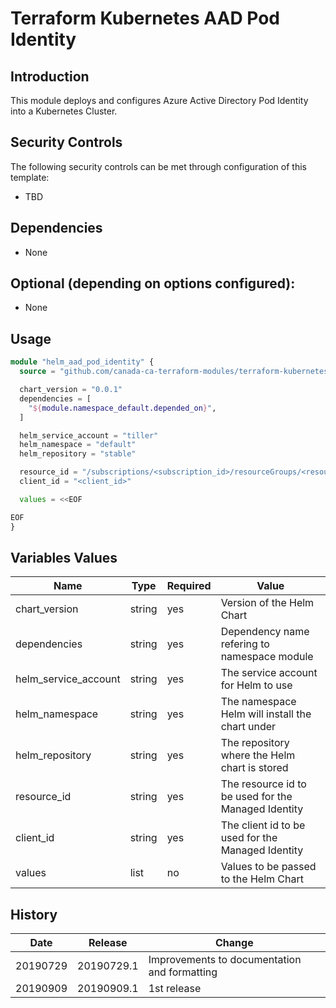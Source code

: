 # Terraform Kubernetes AAD Pod Identity

## Introduction

This module deploys and configures Azure Active Directory Pod Identity into a Kubernetes Cluster.

## Security Controls

The following security controls can be met through configuration of this template:

* TBD

## Dependencies

* None

## Optional (depending on options configured):

* None

## Usage

```terraform
module "helm_aad_pod_identity" {
  source = "github.com/canada-ca-terraform-modules/terraform-kubernetes-aad-pod-identity?ref=20190909.1"

  chart_version = "0.0.1"
  dependencies = [
    "${module.namespace_default.depended_on}",
  ]

  helm_service_account = "tiller"
  helm_namespace = "default"
  helm_repository = "stable"

  resource_id = "/subscriptions/<subscription_id>/resourceGroups/<resource_group>/providers/Microsoft.ManagedIdentity/userAssignedIdentities/<named_identity>"
  client_id = "<client_id>"

  values = <<EOF

EOF
}
```

## Variables Values

| Name                 | Type   | Required | Value                                               |
| -------------------- | ------ | -------- | --------------------------------------------------- |
| chart_version        | string | yes      | Version of the Helm Chart                           |
| dependencies         | string | yes      | Dependency name refering to namespace module        |
| helm_service_account | string | yes      | The service account for Helm to use                 |
| helm_namespace       | string | yes      | The namespace Helm will install the chart under     |
| helm_repository      | string | yes      | The repository where the Helm chart is stored       |
| resource_id          | string | yes      | The resource id to be used for the Managed Identity |
| client_id            | string | yes      | The client id to be used for the Managed Identity   |
| values               | list   | no       | Values to be passed to the Helm Chart               |

## History

| Date     | Release    | Change                                                     |
| -------- | ---------- | ---------------------------------------------------------- |
| 20190729 | 20190729.1 | Improvements to documentation and formatting               |
| 20190909 | 20190909.1 | 1st release                                                |
